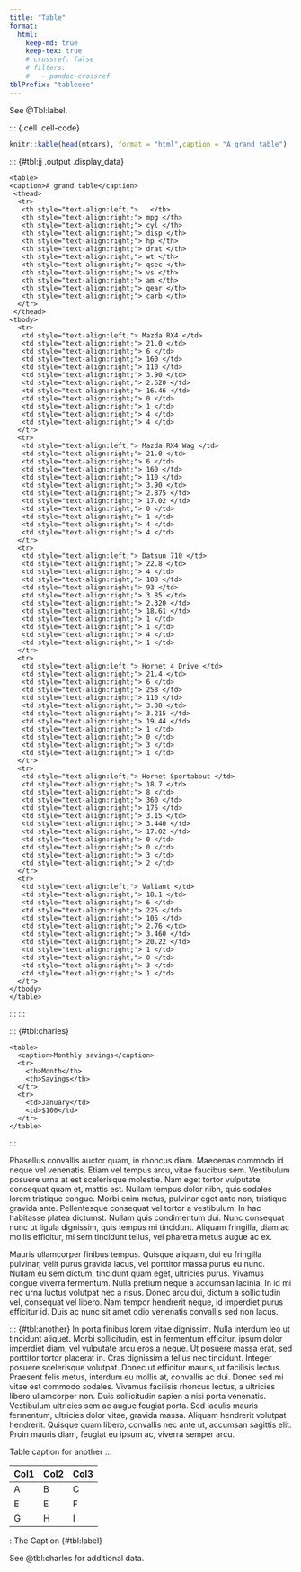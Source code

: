 ```yaml
---
title: "Table"
format:
  html: 
    keep-md: true
    keep-tex: true
    # crossref: false
    # filters:
    #   - pandoc-crossref
tblPrefix: "tableeee"
---
```





See @Tbl:label.

::: {.cell .cell-code}

```r
knitr::kable(head(mtcars), format = "html",caption = "A grand table")
```

::: {#tbl:jj .output .display_data}
```{=html}
<table>
<caption>A grand table</caption>
 <thead>
  <tr>
   <th style="text-align:left;">   </th>
   <th style="text-align:right;"> mpg </th>
   <th style="text-align:right;"> cyl </th>
   <th style="text-align:right;"> disp </th>
   <th style="text-align:right;"> hp </th>
   <th style="text-align:right;"> drat </th>
   <th style="text-align:right;"> wt </th>
   <th style="text-align:right;"> qsec </th>
   <th style="text-align:right;"> vs </th>
   <th style="text-align:right;"> am </th>
   <th style="text-align:right;"> gear </th>
   <th style="text-align:right;"> carb </th>
  </tr>
 </thead>
<tbody>
  <tr>
   <td style="text-align:left;"> Mazda RX4 </td>
   <td style="text-align:right;"> 21.0 </td>
   <td style="text-align:right;"> 6 </td>
   <td style="text-align:right;"> 160 </td>
   <td style="text-align:right;"> 110 </td>
   <td style="text-align:right;"> 3.90 </td>
   <td style="text-align:right;"> 2.620 </td>
   <td style="text-align:right;"> 16.46 </td>
   <td style="text-align:right;"> 0 </td>
   <td style="text-align:right;"> 1 </td>
   <td style="text-align:right;"> 4 </td>
   <td style="text-align:right;"> 4 </td>
  </tr>
  <tr>
   <td style="text-align:left;"> Mazda RX4 Wag </td>
   <td style="text-align:right;"> 21.0 </td>
   <td style="text-align:right;"> 6 </td>
   <td style="text-align:right;"> 160 </td>
   <td style="text-align:right;"> 110 </td>
   <td style="text-align:right;"> 3.90 </td>
   <td style="text-align:right;"> 2.875 </td>
   <td style="text-align:right;"> 17.02 </td>
   <td style="text-align:right;"> 0 </td>
   <td style="text-align:right;"> 1 </td>
   <td style="text-align:right;"> 4 </td>
   <td style="text-align:right;"> 4 </td>
  </tr>
  <tr>
   <td style="text-align:left;"> Datsun 710 </td>
   <td style="text-align:right;"> 22.8 </td>
   <td style="text-align:right;"> 4 </td>
   <td style="text-align:right;"> 108 </td>
   <td style="text-align:right;"> 93 </td>
   <td style="text-align:right;"> 3.85 </td>
   <td style="text-align:right;"> 2.320 </td>
   <td style="text-align:right;"> 18.61 </td>
   <td style="text-align:right;"> 1 </td>
   <td style="text-align:right;"> 1 </td>
   <td style="text-align:right;"> 4 </td>
   <td style="text-align:right;"> 1 </td>
  </tr>
  <tr>
   <td style="text-align:left;"> Hornet 4 Drive </td>
   <td style="text-align:right;"> 21.4 </td>
   <td style="text-align:right;"> 6 </td>
   <td style="text-align:right;"> 258 </td>
   <td style="text-align:right;"> 110 </td>
   <td style="text-align:right;"> 3.08 </td>
   <td style="text-align:right;"> 3.215 </td>
   <td style="text-align:right;"> 19.44 </td>
   <td style="text-align:right;"> 1 </td>
   <td style="text-align:right;"> 0 </td>
   <td style="text-align:right;"> 3 </td>
   <td style="text-align:right;"> 1 </td>
  </tr>
  <tr>
   <td style="text-align:left;"> Hornet Sportabout </td>
   <td style="text-align:right;"> 18.7 </td>
   <td style="text-align:right;"> 8 </td>
   <td style="text-align:right;"> 360 </td>
   <td style="text-align:right;"> 175 </td>
   <td style="text-align:right;"> 3.15 </td>
   <td style="text-align:right;"> 3.440 </td>
   <td style="text-align:right;"> 17.02 </td>
   <td style="text-align:right;"> 0 </td>
   <td style="text-align:right;"> 0 </td>
   <td style="text-align:right;"> 3 </td>
   <td style="text-align:right;"> 2 </td>
  </tr>
  <tr>
   <td style="text-align:left;"> Valiant </td>
   <td style="text-align:right;"> 18.1 </td>
   <td style="text-align:right;"> 6 </td>
   <td style="text-align:right;"> 225 </td>
   <td style="text-align:right;"> 105 </td>
   <td style="text-align:right;"> 2.76 </td>
   <td style="text-align:right;"> 3.460 </td>
   <td style="text-align:right;"> 20.22 </td>
   <td style="text-align:right;"> 1 </td>
   <td style="text-align:right;"> 0 </td>
   <td style="text-align:right;"> 3 </td>
   <td style="text-align:right;"> 1 </td>
  </tr>
</tbody>
</table>

```
:::
:::



::: {#tbl:charles}
```{=html}
<table>
  <caption>Monthly savings</caption>
  <tr>
    <th>Month</th>
    <th>Savings</th>
  </tr>
  <tr>
    <td>January</td>
    <td>$100</td>
  </tr>
</table>
```
:::





Phasellus convallis auctor quam, in rhoncus diam. Maecenas commodo id neque vel venenatis. Etiam vel tempus arcu, vitae faucibus sem. Vestibulum posuere urna at est scelerisque molestie. Nam eget tortor vulputate, consequat quam et, mattis est. Nullam tempus dolor nibh, quis sodales lorem tristique congue. Morbi enim metus, pulvinar eget ante non, tristique gravida ante. Pellentesque consequat vel tortor a vestibulum. In hac habitasse platea dictumst. Nullam quis condimentum dui. Nunc consequat nunc ut ligula dignissim, quis tempus mi tincidunt. Aliquam fringilla, diam ac mollis efficitur, mi sem tincidunt tellus, vel pharetra metus augue ac ex.

Mauris ullamcorper finibus tempus. Quisque aliquam, dui eu fringilla pulvinar, velit purus gravida lacus, vel porttitor massa purus eu nunc. Nullam eu sem dictum, tincidunt quam eget, ultricies purus. Vivamus congue viverra fermentum. Nulla pretium neque a accumsan lacinia. In id mi nec urna luctus volutpat nec a risus. Donec arcu dui, dictum a sollicitudin vel, consequat vel libero. Nam tempor hendrerit neque, id imperdiet purus efficitur id. Duis ac nunc sit amet odio venenatis convallis sed non lacus.

::: {#tbl:another}
In porta finibus lorem vitae dignissim. Nulla interdum leo ut tincidunt aliquet. Morbi sollicitudin, est in fermentum efficitur, ipsum dolor imperdiet diam, vel vulputate arcu eros a neque. Ut posuere massa erat, sed porttitor tortor placerat in. Cras dignissim a tellus nec tincidunt. Integer posuere scelerisque volutpat. Donec ut efficitur mauris, ut facilisis lectus. Praesent felis metus, interdum eu mollis at, convallis ac dui. Donec sed mi vitae est commodo sodales. Vivamus facilisis rhoncus lectus, a ultricies libero ullamcorper non. Duis sollicitudin sapien a nisi porta venenatis. Vestibulum ultricies sem ac augue feugiat porta. Sed iaculis mauris fermentum, ultricies dolor vitae, gravida massa. Aliquam hendrerit volutpat hendrerit. Quisque quam libero, convallis nec ante ut, accumsan sagittis elit. Proin mauris diam, feugiat eu ipsum ac, viverra semper arcu.

Table caption for another
:::


| Col1 | Col2 | Col3 |
|------|------|------|
| A    | B    | C    |
| E    | E    | F    |
| G    | H    | I    |

: The Caption {\#tbl:label}


See @tbl:charles for additional data.


